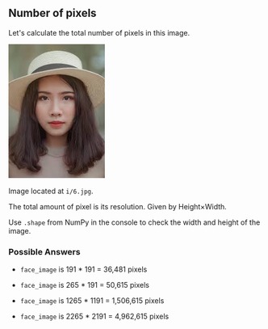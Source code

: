 ## Number of pixels

Let's calculate the total number of pixels in this image.

![Young woman](i/6.jpg)

Image located at `i/6.jpg`.

<!-- Image preloaded as `face_image` -->

The total amount of pixel is its resolution. Given by Height×Width.

Use `.shape` from NumPy <!-- which is preloaded as `np`, --> in the console to check the width and height of the image.

### Possible Answers

- `face_image` is 191 * 191 = 36,481 pixels

- `face_image` is 265 * 191 = 50,615 pixels

- `face_image` is 1265 * 1191 = 1,506,615 pixels

- `face_image` is 2265 * 2191 = 4,962,615 pixels
